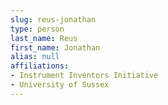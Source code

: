 ```yaml
---
slug: reus-jonathan
type: person
last_name: Reus
first_name: Jonathan
alias: null
affiliations:
- Instrument Inventors Initiative
- University of Sussex
---
```


